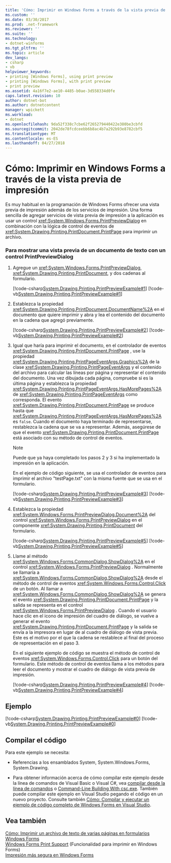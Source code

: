 ```yaml
---
title: 'Cómo: Imprimir en Windows Forms a través de la vista previa de impresión'
ms.custom: ''
ms.date: 03/30/2017
ms.prod: .net-framework
ms.reviewer: ''
ms.suite: ''
ms.technology:
- dotnet-winforms
ms.tgt_pltfrm: ''
ms.topic: article
dev_langs:
- csharp
- vb
helpviewer_keywords:
- printing [Windows Forms], using print preview
- printing [Windows Forms], with print preview
- print preview
ms.assetid: 4a16f7e2-ae10-4485-b0ae-3d558334d0fe
caps.latest.revision: 10
author: dotnet-bot
ms.author: dotnetcontent
manager: wpickett
ms.workload:
- dotnet
ms.openlocfilehash: 9da52f338c7cbe62f265279440422e380be3cbfd
ms.sourcegitcommit: 2042de78fcdceebb6b8ac4b7a292b93e8782cbf5
ms.translationtype: MT
ms.contentlocale: es-ES
ms.lasthandoff: 04/27/2018
---
```

# <a name="how-to-print-in-windows-forms-using-print-preview"></a>Cómo: Imprimir en Windows Forms a través de la vista previa de impresión
Es muy habitual en la programación de Windows Forms ofrecer una vista previa de impresión además de los servicios de impresión. Una forma sencilla de agregar servicios de vista previa de impresión a la aplicación es usar un control <xref:System.Windows.Forms.PrintPreviewDialog> en combinación con la lógica de control de eventos de <xref:System.Drawing.Printing.PrintDocument.PrintPage> para imprimir un archivo.  
  
### <a name="to-preview-a-text-document-with-a-printpreviewdialog-control"></a>Para mostrar una vista previa de un documento de texto con un control PrintPreviewDialog  
  
1.  Agregue un <xref:System.Windows.Forms.PrintPreviewDialog>, <xref:System.Drawing.Printing.PrintDocument>, y dos cadenas al formulario.  
  
     [!code-csharp[System.Drawing.Printing.PrintPreviewExample#1](../../../../samples/snippets/csharp/VS_Snippets_Winforms/System.Drawing.Printing.PrintPreviewExample/CS/Form1.cs#1)]
     [!code-vb[System.Drawing.Printing.PrintPreviewExample#1](../../../../samples/snippets/visualbasic/VS_Snippets_Winforms/System.Drawing.Printing.PrintPreviewExample/VB/Form1.vb#1)]  
  
2.  Establezca la propiedad <xref:System.Drawing.Printing.PrintDocument.DocumentName%2A> en el documento que quiere imprimir y abra y lea el contenido del documento en la cadena que agregó previamente.  
  
     [!code-csharp[System.Drawing.Printing.PrintPreviewExample#2](../../../../samples/snippets/csharp/VS_Snippets_Winforms/System.Drawing.Printing.PrintPreviewExample/CS/Form1.cs#2)]
     [!code-vb[System.Drawing.Printing.PrintPreviewExample#2](../../../../samples/snippets/visualbasic/VS_Snippets_Winforms/System.Drawing.Printing.PrintPreviewExample/VB/Form1.vb#2)]  
  
3.  Igual que haría para imprimir el documento, en el controlador de eventos <xref:System.Drawing.Printing.PrintDocument.PrintPage> , use la propiedad <xref:System.Drawing.Printing.PrintPageEventArgs.Graphics%2A> de la clase <xref:System.Drawing.Printing.PrintPageEventArgs> y el contenido del archivo para calcular las líneas por página y representar el contenido del documento. Una vez dibujada cada página, compruebe si es la última página y establezca la propiedad <xref:System.Drawing.Printing.PrintPageEventArgs.HasMorePages%2A> de <xref:System.Drawing.Printing.PrintPageEventArgs> como corresponda. El evento <xref:System.Drawing.Printing.PrintDocument.PrintPage> se produce hasta que <xref:System.Drawing.Printing.PrintPageEventArgs.HasMorePages%2A> es `false`. Cuando el documento haya terminado de representarse, restablezca la cadena que se va a representar. Además, asegúrese de que el evento <xref:System.Drawing.Printing.PrintDocument.PrintPage> está asociado con su método de control de eventos.  
  
    > [!NOTE]
    >  Puede que ya haya completado los pasos 2 y 3 si ha implementado la impresión en la aplicación.  
  
     En el ejemplo de código siguiente, se usa el controlador de eventos para imprimir el archivo "testPage.txt" con la misma fuente que se usa en el formulario.  
  
     [!code-csharp[System.Drawing.Printing.PrintPreviewExample#3](../../../../samples/snippets/csharp/VS_Snippets_Winforms/System.Drawing.Printing.PrintPreviewExample/CS/Form1.cs#3)]
     [!code-vb[System.Drawing.Printing.PrintPreviewExample#3](../../../../samples/snippets/visualbasic/VS_Snippets_Winforms/System.Drawing.Printing.PrintPreviewExample/VB/Form1.vb#3)]  
  
4.  Establezca la propiedad <xref:System.Windows.Forms.PrintPreviewDialog.Document%2A> del control <xref:System.Windows.Forms.PrintPreviewDialog> en el componente <xref:System.Drawing.Printing.PrintDocument> del formulario.  
  
     [!code-csharp[System.Drawing.Printing.PrintPreviewExample#5](../../../../samples/snippets/csharp/VS_Snippets_Winforms/System.Drawing.Printing.PrintPreviewExample/CS/Form1.cs#5)]
     [!code-vb[System.Drawing.Printing.PrintPreviewExample#5](../../../../samples/snippets/visualbasic/VS_Snippets_Winforms/System.Drawing.Printing.PrintPreviewExample/VB/Form1.vb#5)]  
  
5.  Llame al método <xref:System.Windows.Forms.CommonDialog.ShowDialog%2A> en el control <xref:System.Windows.Forms.PrintPreviewDialog> . Normalmente se llamaría a <xref:System.Windows.Forms.CommonDialog.ShowDialog%2A> desde el método de control de eventos <xref:System.Windows.Forms.Control.Click> de un botón. Al llamar a <xref:System.Windows.Forms.CommonDialog.ShowDialog%2A> se genera el evento <xref:System.Drawing.Printing.PrintDocument.PrintPage> y la salida se representa en el control <xref:System.Windows.Forms.PrintPreviewDialog> . Cuando el usuario hace clic en el icono de impresión del cuadro de diálogo, se vuelve a generar el evento <xref:System.Drawing.Printing.PrintDocument.PrintPage> y la salida se envía a la impresora en lugar de al cuadro de diálogo de vista previa. Este es el motivo por el que la cadena se restablece al final del proceso de representación en el paso 3.  
  
     En el siguiente ejemplo de código se muestra el método de control de eventos <xref:System.Windows.Forms.Control.Click> para un botón del formulario. Este método de control de eventos llama a los métodos para leer el documento y mostrar el cuadro de diálogo de vista previa de impresión.  
  
     [!code-csharp[System.Drawing.Printing.PrintPreviewExample#4](../../../../samples/snippets/csharp/VS_Snippets_Winforms/System.Drawing.Printing.PrintPreviewExample/CS/Form1.cs#4)]
     [!code-vb[System.Drawing.Printing.PrintPreviewExample#4](../../../../samples/snippets/visualbasic/VS_Snippets_Winforms/System.Drawing.Printing.PrintPreviewExample/VB/Form1.vb#4)]  
  
## <a name="example"></a>Ejemplo  
 [!code-csharp[System.Drawing.Printing.PrintPreviewExample#0](../../../../samples/snippets/csharp/VS_Snippets_Winforms/System.Drawing.Printing.PrintPreviewExample/CS/Form1.cs#0)]
 [!code-vb[System.Drawing.Printing.PrintPreviewExample#0](../../../../samples/snippets/visualbasic/VS_Snippets_Winforms/System.Drawing.Printing.PrintPreviewExample/VB/Form1.vb#0)]  
  
## <a name="compiling-the-code"></a>Compilar el código  
 Para este ejemplo se necesita:  
  
-   Referencias a los ensamblados System, System.Windows.Forms, System.Drawing.  
  
-   Para obtener información acerca de cómo compilar este ejemplo desde la línea de comandos de Visual Basic o Visual C#, vea [compilar desde la línea de comandos](~/docs/visual-basic/reference/command-line-compiler/building-from-the-command-line.md) o [Command-Line Building With csc.exe](~/docs/csharp/language-reference/compiler-options/command-line-building-with-csc-exe.md). También puede compilar este ejemplo en Visual Studio pegando el código en un nuevo proyecto.  Consulte también [Cómo: Compilar y ejecutar un ejemplo de código completo de Windows Forms en Visual Studio](http://msdn.microsoft.com/library/Bb129228\(v=vs.110\)).  
  
## <a name="see-also"></a>Vea también  
 [Cómo: Imprimir un archivo de texto de varias páginas en formularios Windows Forms](../../../../docs/framework/winforms/advanced/how-to-print-a-multi-page-text-file-in-windows-forms.md)  
 [Windows Forms Print Support](../../../../docs/framework/winforms/advanced/windows-forms-print-support.md) (Funcionalidad para imprimir en Windows Forms)  
 [Impresión más segura en Windows Forms](../../../../docs/framework/winforms/more-secure-printing-in-windows-forms.md)
